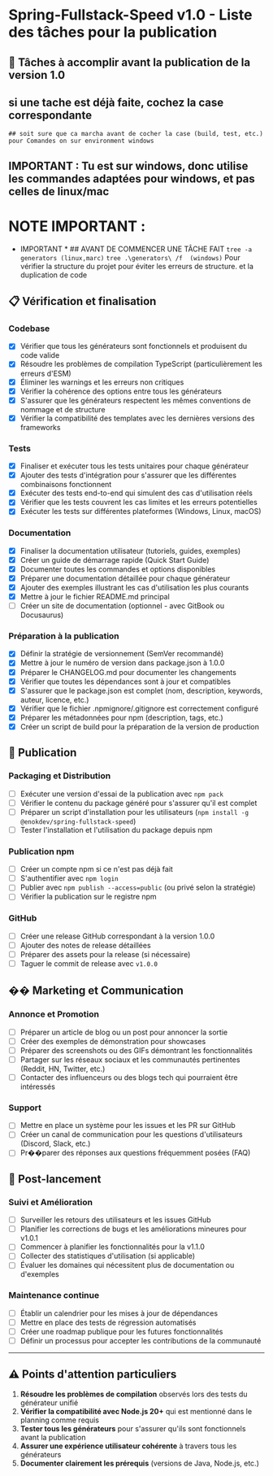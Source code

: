 # Spring-Fullstack-Speed v1.0 - Liste des tâches pour la publication

## 🚧 Tâches à accomplir avant la publication de la version 1.0
  ## si une tache est déjà faite, cochez la case correspondante
    ## soit sure que ca marcha avant de cocher la case (build, test, etc.) pour Comandes on sur environment windows
## IMPORTANT : Tu est sur windows, donc utilise les commandes adaptées pour windows, et pas celles de linux/mac
# NOTE IMPORTANT :
* IMPORTANT *  ## AVANT DE COMMENCER UNE TÂCHE FAIT `tree -a generators (linux,marc)` `tree .\generators\ /f  (windows)`  Pour vérifier la structure du projet pour éviter les erreurs de structure. et la duplication de code

## 📋 Vérification et finalisation

### Codebase
- [x] Vérifier que tous les générateurs sont fonctionnels et produisent du code valide
- [x] Résoudre les problèmes de compilation TypeScript (particulièrement les erreurs d'ESM)
- [x] Éliminer les warnings et les erreurs non critiques
- [x] Vérifier la cohérence des options entre tous les générateurs
- [x] S'assurer que les générateurs respectent les mêmes conventions de nommage et de structure
- [x] Vérifier la compatibilité des templates avec les dernières versions des frameworks

### Tests
- [x] Finaliser et exécuter tous les tests unitaires pour chaque générateur
- [x] Ajouter des tests d'intégration pour s'assurer que les différentes combinaisons fonctionnent
- [x] Exécuter des tests end-to-end qui simulent des cas d'utilisation réels
- [x] Vérifier que les tests couvrent les cas limites et les erreurs potentielles
- [x] Exécuter les tests sur différentes plateformes (Windows, Linux, macOS)

### Documentation
- [x] Finaliser la documentation utilisateur (tutoriels, guides, exemples)
- [x] Créer un guide de démarrage rapide (Quick Start Guide)
- [x] Documenter toutes les commandes et options disponibles
- [x] Préparer une documentation détaillée pour chaque générateur
- [x] Ajouter des exemples illustrant les cas d'utilisation les plus courants
- [x] Mettre à jour le fichier README.md principal
- [ ] Créer un site de documentation (optionnel - avec GitBook ou Docusaurus)

### Préparation à la publication
- [x] Définir la stratégie de versionnement (SemVer recommandé)
- [x] Mettre à jour le numéro de version dans package.json à 1.0.0
- [x] Préparer le CHANGELOG.md pour documenter les changements
- [x] Vérifier que toutes les dépendances sont à jour et compatibles
- [x] S'assurer que le package.json est complet (nom, description, keywords, auteur, licence, etc.)
- [x] Vérifier que le fichier .npmignore/.gitignore est correctement configuré
- [x] Préparer les métadonnées pour npm (description, tags, etc.)
- [x] Créer un script de build pour la préparation de la version de production

## 🚀 Publication

### Packaging et Distribution
- [ ] Exécuter une version d'essai de la publication avec `npm pack`
- [ ] Vérifier le contenu du package généré pour s'assurer qu'il est complet
- [ ] Préparer un script d'installation pour les utilisateurs (`npm install -g @enokdev/spring-fullstack-speed`)
- [ ] Tester l'installation et l'utilisation du package depuis npm

### Publication npm
- [ ] Créer un compte npm si ce n'est pas déjà fait
- [ ] S'authentifier avec `npm login`
- [ ] Publier avec `npm publish --access=public` (ou privé selon la stratégie)
- [ ] Vérifier la publication sur le registre npm

### GitHub
- [ ] Créer une release GitHub correspondant à la version 1.0.0
- [ ] Ajouter des notes de release détaillées
- [ ] Préparer des assets pour la release (si nécessaire)
- [ ] Taguer le commit de release avec `v1.0.0`

## �� Marketing et Communication

### Annonce et Promotion
- [ ] Préparer un article de blog ou un post pour annoncer la sortie
- [ ] Créer des exemples de démonstration pour showcases
- [ ] Préparer des screenshots ou des GIFs démontrant les fonctionnalités
- [ ] Partager sur les réseaux sociaux et les communautés pertinentes (Reddit, HN, Twitter, etc.)
- [ ] Contacter des influenceurs ou des blogs tech qui pourraient être intéressés

### Support
- [ ] Mettre en place un système pour les issues et les PR sur GitHub
- [ ] Créer un canal de communication pour les questions d'utilisateurs (Discord, Slack, etc.)
- [ ] Pr��parer des réponses aux questions fréquemment posées (FAQ)

## 🔄 Post-lancement

### Suivi et Amélioration
- [ ] Surveiller les retours des utilisateurs et les issues GitHub
- [ ] Planifier les corrections de bugs et les améliorations mineures pour v1.0.1
- [ ] Commencer à planifier les fonctionnalités pour la v1.1.0
- [ ] Collecter des statistiques d'utilisation (si applicable)
- [ ] Évaluer les domaines qui nécessitent plus de documentation ou d'exemples

### Maintenance continue
- [ ] Établir un calendrier pour les mises à jour de dépendances
- [ ] Mettre en place des tests de régression automatisés
- [ ] Créer une roadmap publique pour les futures fonctionnalités
- [ ] Définir un processus pour accepter les contributions de la communauté

---

## ⚠️ Points d'attention particuliers

1. **Résoudre les problèmes de compilation** observés lors des tests du générateur unifié
2. **Vérifier la compatibilité avec Node.js 20+** qui est mentionné dans le planning comme requis
3. **Tester tous les générateurs** pour s'assurer qu'ils sont fonctionnels avant la publication
4. **Assurer une expérience utilisateur cohérente** à travers tous les générateurs
5. **Documenter clairement les prérequis** (versions de Java, Node.js, etc.)
